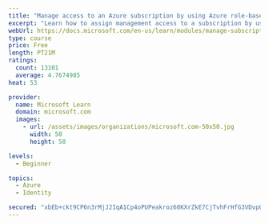 ```yaml
---
title: "Manage access to an Azure subscription by using Azure role-based access control (RBAC)"
excerpt: "Learn how to assign management access to a subscription by using Azure role-based access control."
webUrl: https://docs.microsoft.com/en-us/learn/modules/manage-subscription-access-azure-rbac/
type: course
price: Free
length: PT21M
ratings:
  count: 13101
  average: 4.7674985
heat: 53

provider:
  name: Microsoft Learn
  domain: microsoft.com
  images:
    - url: /assets/images/organizations/microsoft.com-50x50.jpg
      width: 50
      height: 50

levels:
  - Beginner

topics:
  - Azure
  - Identity

secured: "xbEb+ckt9CP6n3rMjJ2IqA1Cp4oPUPeakroz60KXrZkE7CjTvhFrHfG3VDvp0tj0tHlQ2hStUgxd6Ulxiu0Ov9q81Z3f/WAL5tulIcjl/8/PahTy2xQe8QG58cDkeEkti2OeKIsgZqJdd8sDu6f6g288yKn9eTOUSELNix2jp0FYhv76bVyiqN/SjiNeEws0ml+4+qFZw9bWMLjzeZ4vM7n8ui1/cKo2odth5Q8Hy1/7HQJfgOEQ5nXdFptZRq9pbLXHtyRUvRUQfmHIz0RGYb/mtPvZfZ/JnMyknIzs6MPMpe/CalIY/4YgMx8BWtjoi+/h0CwFjF/g1RwdIoUj8uz/WIWY0RDENvROEmbSH5qVgMscNMGA6NkjEyQ1IuySKnesk80r3zwczdijkQf6QBSVQua+VsZTPwhLyQkPyDc3zh1jPrThDsKgiVi1XFdm;xLaR4a5ZZUCSILkgJ8x+mQ=="
---
```


